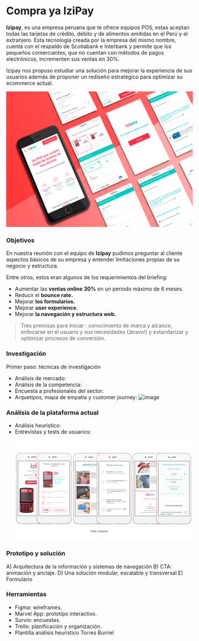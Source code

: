 # Compra ya IziPay

**Izipay**, es una empresa peruana que te ofrece equipos POS, estas aceptan todas las tarjetas de crédito, débito y de alimentos emitidas en el Perú y el extranjero.
Esta tecnología creada por la empresa del mismo nombre, cuenta con el respaldo de Scotiabank e Interbank y permite que los pequeños comerciantes, que no cuentan con métodos de pagos electrónicos, incrementen sus ventas en 30%.

Izipay nos propuso estudiar una solución para mejorar la experiencia de sus usuarios además de proponer un rediseño estratégico para optimizar su ecommerce actual.

![image](https://raw.githubusercontent.com/alejandraHoces/Izipay/master/IZIPAY%20MOCKUP.png)

### Objetivos
En nuestra reunión con el equipo de **Izipay** pudimos preguntar al cliente aspectos básicos de su empresa y entender limitaciones propias de su negocio y estructura. 

Entre otros, estos eran algunos de los requerimientos del briefing:

- Aumentar las **ventas online 30%** en un periodo máximo de 6 meses.
- Reducir el **bounce rate.**
- Mejorar **los formularios.**
- Mejorar **user experience.**
- Mejorar **la navegación y estructura web.**

> Tres premisas para iniciar : conocimiento de marca y alcance, enfocarse en el usuario y sus necesidades (¡bravo!) y estandarizar y optimizar procesos de conversión. 

### Investigación

Primer paso: técnicas de investigación

- Análisis de mercado:
- Análisis de la competencia:
- Encuesta a profesionales del sector:
- Arquetipos, mapa de empatía y customer journey:
![image](https://ibb.co/0Q96hhC)

### Análisis de la plataforma actual
- Análisis heurístico:
- Entrevistas y tests de usuarios:
![image](https://raw.githubusercontent.com/alejandraHoces/Izipay/master/izipay%20comparativo.png)
### Prototipo y solución
A) Arquitectura de la información y sistemas de navegación
B) CTA: animación y anclaje.
D) Una solución modular, escalable y transversal
E) Formulario
### Herramientas
- Figma: wireframes.
- Marvel App: prototipo interactivo.
- Survio: encuestas.
- Trello: planificación y organización.
- Plantilla análisis heurístico Torres Burriel
